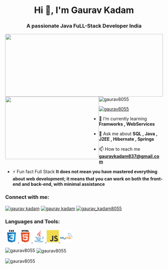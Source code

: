 <h1 align="center">Hi 👋, I'm Gaurav Kadam</h1>
<h3 align="center">A passionate Java FuLL-Stack Developer India</h3>

<img align="right" width="100%" height="200" src="https://media.giphy.com/media/v1.Y2lkPTc5MGI3NjExZmdvd21rZGgxb3JqcGxjNDV4ZDFodDNkbWNud25wdWVrZzQ2ZGIwcyZlcD12MV9pbnRlcm5hbF9naWZfYnlfaWQmY3Q9Zw/VPpkvgTIJ817dfQOXI/giphy.gif">

<img align="left" width="300" height="200" src="camo.githubusercontent.com/c1dcb74cc1c1835b1d716f5051499a2814c683c806b15f04b0eba492863703e9/68747470733a2f2f63646e2e6472696262626c652e636f6d2f75736572732f3733303730332f73637265656e73686f74732f363538313234332f6176656e746f2e676966.gif">

<p align="left"> <img src="https://komarev.com/ghpvc/?username=gaurav8055&label=Profile%20views&color=0e75b6&style=flat.gif" alt="gaurav8055" /> </p>

<p align="left"> <a href="https://github.com/ryo-ma/github-profile-trophy"><img src="https://github-profile-trophy.vercel.app/?username=gaurav8055" alt="gaurav8055" /></a> </p>


- 🌱 I’m currently learning **Framworks , WebServices**

- 💬 Ask me about **SQL , Java , J2EE , Hibernate , Springs**

- 📫 How to reach me **gauravkadam837@gmail.com**

- ⚡ Fun fact Full Stack **It does not mean you have mastered everything about web development; it means that you can work on both the front-end and back-end, with minimal assistance**

<h3 align="left">Connect with me:</h3>
<p align="left">
<a href="https://linkedin.com/in/gaurav kadam" target="blank"><img align="center" src="https://raw.githubusercontent.com/rahuldkjain/github-profile-readme-generator/master/src/images/icons/Social/linked-in-alt.svg" alt="gaurav kadam" height="30" width="40" /></a>
<a href="https://fb.com/gaurav kadam" target="blank"><img align="center" src="https://raw.githubusercontent.com/rahuldkjain/github-profile-readme-generator/master/src/images/icons/Social/facebook.svg" alt="gaurav kadam" height="30" width="40" /></a>
<a href="https://instagram.com/gaurav_kadam8055" target="blank"><img align="center" src="https://raw.githubusercontent.com/rahuldkjain/github-profile-readme-generator/master/src/images/icons/Social/instagram.svg" alt="gaurav_kadam8055" height="30" width="40" /></a>
</p>

<h3 align="left">Languages and Tools:</h3>
<p align="left"> <a href="https://www.w3schools.com/css/" target="_blank" rel="noreferrer"> <img src="https://raw.githubusercontent.com/devicons/devicon/master/icons/css3/css3-original-wordmark.svg" alt="css3" width="40" height="40"/> </a> <a href="https://www.w3.org/html/" target="_blank" rel="noreferrer"> <img src="https://raw.githubusercontent.com/devicons/devicon/master/icons/html5/html5-original-wordmark.svg" alt="html5" width="40" height="40"/> </a> <a href="https://www.java.com" target="_blank" rel="noreferrer"> <img src="https://raw.githubusercontent.com/devicons/devicon/master/icons/java/java-original.svg" alt="java" width="40" height="40"/> </a> <a href="https://developer.mozilla.org/en-US/docs/Web/JavaScript" target="_blank" rel="noreferrer"> <img src="https://raw.githubusercontent.com/devicons/devicon/master/icons/javascript/javascript-original.svg" alt="javascript" width="40" height="40"/> </a> <a href="https://www.mysql.com/" target="_blank" rel="noreferrer"> <img src="https://raw.githubusercontent.com/devicons/devicon/master/icons/mysql/mysql-original-wordmark.svg" alt="mysql" width="40" height="40"/> </a> </p>

<p><img align="left" src="https://github-readme-stats.vercel.app/api/top-langs?username=gaurav8055&show_icons=true&locale=en&layout=compact" alt="gaurav8055" /></p>

<p>&nbsp;<img align="center" src="https://github-readme-stats.vercel.app/api?username=gaurav8055&show_icons=true&locale=en" alt="gaurav8055" /></p>

<p><img align="center" src="https://github-readme-streak-stats.herokuapp.com/?user=gaurav8055&" alt="gaurav8055" /></p>
